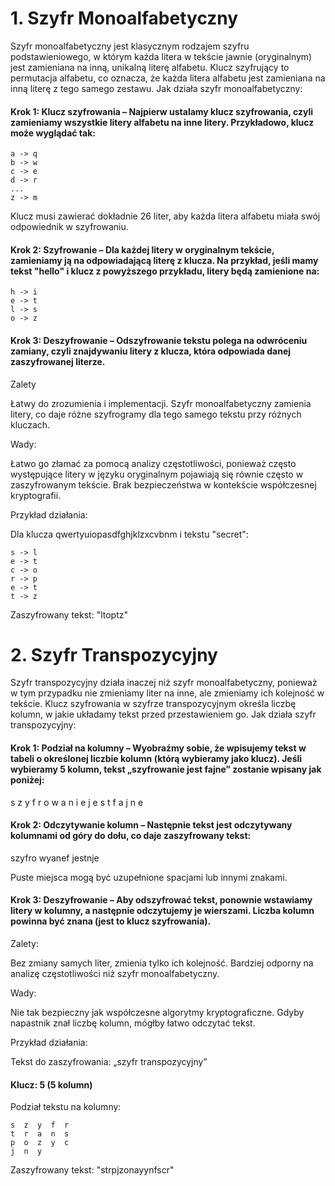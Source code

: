 # 1. Szyfr Monoalfabetyczny

Szyfr monoalfabetyczny jest klasycznym rodzajem szyfru podstawieniowego, w którym każda litera w tekście jawnie (oryginalnym) jest zamieniana na inną, unikalną literę alfabetu. Klucz szyfrujący to permutacja alfabetu, co oznacza, że każda litera alfabetu jest zamieniana na inną literę z tego samego zestawu.
Jak działa szyfr monoalfabetyczny:

#### Krok 1: Klucz szyfrowania – Najpierw ustalamy klucz szyfrowania, czyli zamieniamy wszystkie litery alfabetu na inne litery. Przykładowo, klucz może wyglądać tak:

    a -> q
    b -> w
    c -> e
    d -> r
    ...
    z -> m

Klucz musi zawierać dokładnie 26 liter, aby każda litera alfabetu miała swój odpowiednik w szyfrowaniu.

#### Krok 2: Szyfrowanie – Dla każdej litery w oryginalnym tekście, zamieniamy ją na odpowiadającą literę z klucza. Na przykład, jeśli mamy tekst "hello" i klucz z powyższego przykładu, litery będą zamienione na:

    h -> i
    e -> t
    l -> s
    o -> z

#### Krok 3: Deszyfrowanie – Odszyfrowanie tekstu polega na odwróceniu zamiany, czyli znajdywaniu litery z klucza, która odpowiada danej zaszyfrowanej literze.

Zalety

Łatwy do zrozumienia i implementacji.
Szyfr monoalfabetyczny zamienia litery, co daje różne szyfrogramy dla tego samego tekstu przy różnych kluczach.

Wady:

Łatwo go złamać za pomocą analizy częstotliwości, ponieważ często występujące litery w języku oryginalnym pojawiają się równie często w zaszyfrowanym tekście.
Brak bezpieczeństwa w kontekście współczesnej kryptografii.

Przykład działania:

Dla klucza qwertyuiopasdfghjklzxcvbnm i tekstu "secret":

    s -> l
    e -> t
    c -> o
    r -> p
    e -> t
    t -> z

Zaszyfrowany tekst: "ltoptz"








# 2. Szyfr Transpozycyjny

Szyfr transpozycyjny działa inaczej niż szyfr monoalfabetyczny, ponieważ w tym przypadku nie zmieniamy liter na inne, ale zmieniamy ich kolejność w tekście. Klucz szyfrowania w szyfrze transpozycyjnym określa liczbę kolumn, w jakie układamy tekst przed przestawieniem go.
Jak działa szyfr transpozycyjny:

#### Krok 1: Podział na kolumny – Wyobraźmy sobie, że wpisujemy tekst w tabeli o określonej liczbie kolumn (którą wybieramy jako klucz). Jeśli wybieramy 5 kolumn, tekst „szyfrowanie jest fajne” zostanie wpisany jak poniżej:

s  z  y  f  r
o  w  a  n  i
e  j  e  s  t
f  a  j  n  e

#### Krok 2: Odczytywanie kolumn – Następnie tekst jest odczytywany kolumnami od góry do dołu, co daje zaszyfrowany tekst:

szyfro wyanef jestnje 

Puste miejsca mogą być uzupełnione spacjami lub innymi znakami.

#### Krok 3: Deszyfrowanie – Aby odszyfrować tekst, ponownie wstawiamy litery w kolumny, a następnie odczytujemy je wierszami. Liczba kolumn powinna być znana (jest to klucz szyfrowania).

Zalety:

Bez zmiany samych liter, zmienia tylko ich kolejność.
Bardziej odporny na analizę częstotliwości niż szyfr monoalfabetyczny.

Wady:

Nie tak bezpieczny jak współczesne algorytmy kryptograficzne.
Gdyby napastnik znał liczbę kolumn, mógłby łatwo odczytać tekst.

Przykład działania:

Tekst do zaszyfrowania: „szyfr transpozycyjny”

#### Klucz: 5 (5 kolumn)
Podział tekstu na kolumny:

    s  z  y  f  r
    t  r  a  n  s
    p  o  z  y  c
    j  n  y

Zaszyfrowany tekst: "strpjzonayynfscr"